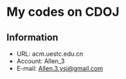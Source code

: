 My codes on CDOJ
================

Information
-----------
* URL:		acm.uestc.edu.cn
* Account:	Allen\_3
* E-mail:	Allen.3.ysj@gmail.com
